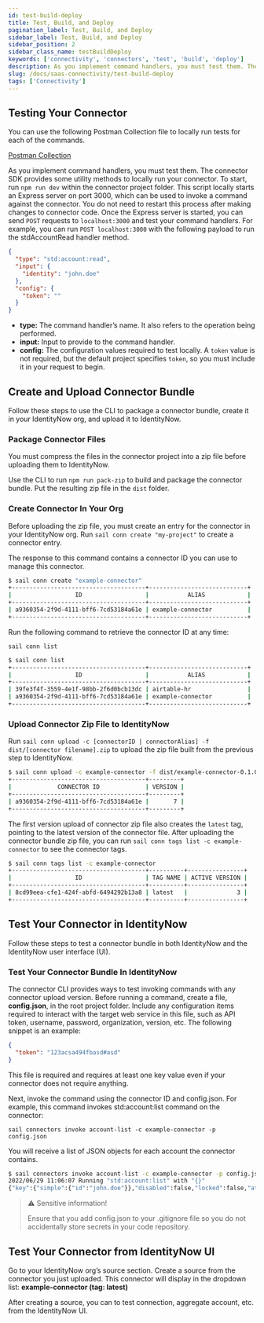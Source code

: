 ```yaml
---
id: test-build-deploy
title: Test, Build, and Deploy
pagination_label: Test, Build, and Deploy
sidebar_label: Test, Build, and Deploy
sidebar_position: 2
sidebar_class_name: testBuildDeploy
keywords: ['connectivity', 'connectors', 'test', 'build', 'deploy']
description: As you implement command handlers, you must test them. The connector SDK provides some utility methods to locally run your connector to test, build, and deploy.
slug: /docs/saas-connectivity/test-build-deploy
tags: ['Connectivity']
---
```


## Testing Your Connector

You can use the following Postman Collection file to locally run tests for each of the commands.

[Postman Collection](./assets/SaaS_Connectivity.postman_collection)

As you implement command handlers, you must test them. The connector SDK provides some utility methods to locally run your connector. To start, run `npm run dev` within the connector project folder. This script locally starts an Express server on port 3000, which can be used to invoke a command against the connector. You do not need to restart this process after making changes to connector code. Once the Express server is started, you can send `POST` requests to `localhost:3000` and test your command handlers. For example, you can run `POST localhost:3000` with the following payload to run the stdAccountRead handler method.

```json
{
  "type": "std:account:read",
  "input": {
    "identity": "john.doe"
  },
  "config": {
    "token": ""
  }
}
```

- **type:** The command handler’s name. It also refers to the operation being performed.
- **input:** Input to provide to the command handler.
- **config:** The configuration values required to test locally. A `token` value is not required, but the default project specifies `token`, so you must include it in your request to begin.

## Create and Upload Connector Bundle

Follow these steps to use the CLI to package a connector bundle, create it in your IdentityNow org, and upload it to IdentityNow.

### Package Connector Files

You must compress the files in the connector project into a zip file before uploading them to IdentityNow.

Use the CLI to run `npm run pack-zip` to build and package the connector bundle. Put the resulting zip file in the `dist` folder.

### Create Connector In Your Org

Before uploading the zip file, you must create an entry for the connector in your IdentityNow org. Run `sail conn create "my-project"` to create a connector entry.

The response to this command contains a connector ID you can use to manage this connector.

```bash
$ sail conn create "example-connector"
+--------------------------------------+----------------------------+
|                  ID                  |           ALIAS            |
+--------------------------------------+----------------------------+
| a9360354-2f9d-4111-bff6-7cd53184a61e | example-connector          |
+--------------------------------------+----------------------------+
```

Run the following command to retrieve the connector ID at any time:

```
sail conn list
```

```bash
$ sail conn list
+--------------------------------------+----------------------------+
|                  ID                  |           ALIAS            |
+--------------------------------------+----------------------------+
| 39fe3f4f-3559-4e1f-98bb-2f6d0bcb13dc | airtable-hr                |
| a9360354-2f9d-4111-bff6-7cd53184a61e | example-connector          |
+--------------------------------------+----------------------------+
```

### Upload Connector Zip File to IdentityNow

Run `sail conn upload -c [connectorID | connectorAlias] -f dist/[connector filename].zip` to upload the zip file built from the previous step to IdentityNow.

```bash
$ sail conn upload -c example-connector -f dist/example-connector-0.1.0.zip
+--------------------------------------+---------+
|             CONNECTOR ID             | VERSION |
+--------------------------------------+---------+
| a9360354-2f9d-4111-bff6-7cd53184a61e |       7 |
+--------------------------------------+---------+
```

The first version upload of connector zip file also creates the `latest` tag, pointing to the latest version of the connector file. After uploading the connector bundle zip file, you can run `sail conn tags list -c example-connector` to see the connector tags.

```bash
$ sail conn tags list -c example-connector
+--------------------------------------+----------+----------------+
|                  ID                  | TAG NAME | ACTIVE VERSION |
+--------------------------------------+----------+----------------+
| 8cd99eea-cfe1-424f-abfd-6494292b13a8 | latest   |              3 |
+--------------------------------------+----------+----------------+
```

## Test Your Connector in IdentityNow

Follow these steps to test a connector bundle in both IdentityNow and the IdentityNow user interface (UI).

### Test Your Connector Bundle In IdentityNow

The connector CLI provides ways to test invoking commands with any connector upload version. Before running a command, create a file, **config.json**, in the root project folder. Include any configuration items required to interact with the target web service in this file, such as API token, username, password, organization, version, etc. The following snippet is an example:

```json
{
  "token": "123acsa494fbasd#asd"
}
```

This file is required and requires at least one key value even if your connector does not require anything.

Next, invoke the command using the connector ID and config.json. For example, this command invokes std:account:list command on the connector:

```
sail connectors invoke account-list -c example-connector -p config.json
```

You will receive a list of JSON objects for each account the connector contains.

```bash
$ sail connectors invoke account-list -c example-connector -p config.json
2022/06/29 11:06:07 Running "std:account:list" with "{}"
{"key":{"simple":{"id":"john.doe"}},"disabled":false,"locked":false,"attributes":{"id":"john.doe","displayName":"John Doe","entitlements":["administrator","sailpoint"]}}
```

> ⚠️ Sensitive information!
>
> Ensure that you add config.json to your .gitignore file so you do not accidentally store secrets in your code repository.

## Test Your Connector from IdentityNow UI

Go to your IdentityNow org’s source section. Create a source from the connector you just uploaded. This connector will display in the dropdown list: **example-connector (tag: latest)**

After creating a source, you can to test connection, aggregate account, etc. from the IdentityNow UI.
